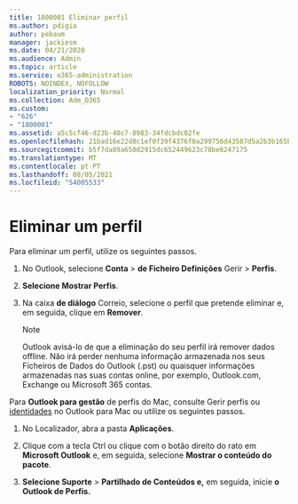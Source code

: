 ```yaml
---
title: 1800001 Eliminar perfil
ms.author: pdigia
author: pebaum
manager: jackiesm
ms.date: 04/21/2020
ms.audience: Admin
ms.topic: article
ms.service: o365-administration
ROBOTS: NOINDEX, NOFOLLOW
localization_priority: Normal
ms.collection: Adm_O365
ms.custom:
- "626"
- "1800001"
ms.assetid: a5c5cf46-d23b-40c7-8983-34fdcbdc02fe
ms.openlocfilehash: 21bad16e22d8c1ef0f39f4376f0a299756d43587d5a2b3b165bc6a90c1fc4e1a
ms.sourcegitcommit: b5f7da89a650d2915dc652449623c78be6247175
ms.translationtype: MT
ms.contentlocale: pt-PT
ms.lasthandoff: 08/05/2021
ms.locfileid: "54005533"
---
```

# <a name="delete-a-profile"></a>Eliminar um perfil

Para eliminar um perfil, utilize os seguintes passos.
  
1. No Outlook, selecione **Conta** \> **de Ficheiro Definições** Gerir \> **Perfis**.

2. **Selecione Mostrar Perfis**.

3. Na caixa **de diálogo** Correio, selecione o perfil que pretende eliminar e, em seguida, clique em **Remover**.

    > [!NOTE]
    > Outlook avisá-lo de que a eliminação do seu perfil irá remover dados offline. Não irá perder nenhuma informação armazenada nos seus Ficheiros de Dados do Outlook (.pst) ou quaisquer informações armazenadas nas suas contas online, por exemplo, Outlook.com, Exchange ou Microsoft 365 contas.
  
Para **Outlook para gestão** de perfis do Mac, consulte Gerir perfis ou [identidades](https://support.office.com/article/fed2a955-74df-4a24-bef6-78a426958c4c.aspx) no Outlook para Mac ou utilize os seguintes passos.
  
1. No Localizador, abra a pasta **Aplicações**.

2. Clique com a tecla Ctrl ou clique com o botão direito do rato em **Microsoft Outlook** e, em seguida, selecione **Mostrar o conteúdo do pacote**.

3. **Selecione Suporte** \> **Partilhado de Conteúdos e,** em seguida, inicie **o Outlook de Perfis.**
